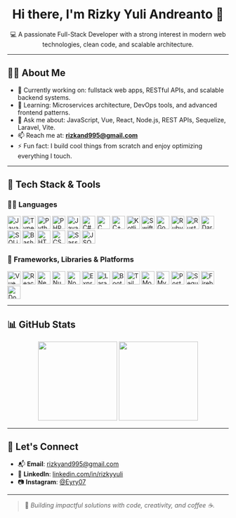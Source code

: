 <h1 align="center">Hi there, I'm Rizky Yuli Andreanto 👋</h1>
<p align="center">💻 A passionate Full-Stack Developer with a strong interest in modern web technologies, clean code, and scalable architecture.</p>

---

## 🧑‍💼 About Me
- 🔭 Currently working on: fullstack web apps, RESTful APIs, and scalable backend systems.
- 🌱 Learning: Microservices architecture, DevOps tools, and advanced frontend patterns.
- 💬 Ask me about: JavaScript, Vue, React, Node.js, REST APIs, Sequelize, Laravel, Vite.
- 📫 Reach me at: **rizkand995@gmail.com**
- ⚡ Fun fact: I build cool things from scratch and enjoy optimizing everything I touch.

---

## 🧰 Tech Stack & Tools

### 👨‍💻 Languages
<p align="left"> <img src="https://cdn.jsdelivr.net/gh/devicons/devicon/icons/javascript/javascript-original.svg" width="30" alt="JavaScript"/> <img src="https://cdn.jsdelivr.net/gh/devicons/devicon/icons/typescript/typescript-original.svg" width="30" alt="TypeScript"/> <img src="https://cdn.jsdelivr.net/gh/devicons/devicon/icons/python/python-original.svg" width="30" alt="Python"/> <img src="https://cdn.jsdelivr.net/gh/devicons/devicon/icons/php/php-original.svg" width="30" alt="PHP"/> <img src="https://cdn.jsdelivr.net/gh/devicons/devicon/icons/java/java-original.svg" width="30" alt="Java"/> <img src="https://cdn.jsdelivr.net/gh/devicons/devicon/icons/csharp/csharp-original.svg" width="30" alt="C#"/> <img src="https://cdn.jsdelivr.net/gh/devicons/devicon/icons/c/c-original.svg" width="30" alt="C"/> <img src="https://cdn.jsdelivr.net/gh/devicons/devicon/icons/cplusplus/cplusplus-original.svg" width="30" alt="C++"/> <img src="https://cdn.jsdelivr.net/gh/devicons/devicon/icons/kotlin/kotlin-original.svg" width="30" alt="Kotlin"/> <img src="https://cdn.jsdelivr.net/gh/devicons/devicon/icons/swift/swift-original.svg" width="30" alt="Swift"/> <img src="https://cdn.jsdelivr.net/gh/devicons/devicon/icons/go/go-original.svg" width="30" alt="Go"/> <img src="https://cdn.jsdelivr.net/gh/devicons/devicon/icons/ruby/ruby-original.svg" width="30" alt="Ruby"/> <img src="https://cdn.jsdelivr.net/gh/devicons/devicon/icons/rust/rust-plain.svg" width="30" alt="Rust"/> <img src="https://cdn.jsdelivr.net/gh/devicons/devicon/icons/dart/dart-original.svg" width="30" alt="Dart"/> <img src="https://cdn.jsdelivr.net/gh/devicons/devicon/icons/sqlite/sqlite-original.svg" width="30" alt="SQLite"/> <img src="https://cdn.jsdelivr.net/gh/devicons/devicon/icons/bash/bash-original.svg" width="30" alt="Bash"/> <img src="https://cdn.jsdelivr.net/gh/devicons/devicon/icons/html5/html5-original.svg" width="30" alt="HTML5"/> <img src="https://cdn.jsdelivr.net/gh/devicons/devicon/icons/css3/css3-original.svg" width="30" alt="CSS3"/> <img src="https://cdn.jsdelivr.net/gh/devicons/devicon/icons/sass/sass-original.svg" width="30" alt="Sass"/> <img src="https://cdn.jsdelivr.net/gh/devicons/devicon/icons/json/json-original.svg" width="30" alt="JSON"/> </p>

### 🧩 Frameworks, Libraries & Platforms
<p align="left">
  <img src="https://cdn.jsdelivr.net/gh/devicons/devicon/icons/vuejs/vuejs-original.svg" width="30" alt="Vue"/>
  <img src="https://cdn.jsdelivr.net/gh/devicons/devicon/icons/react/react-original.svg" width="30" alt="React"/>
  <img src="https://cdn.jsdelivr.net/gh/devicons/devicon/icons/nextjs/nextjs-original.svg" width="30" alt="Next.js"/>
  <img src="https://cdn.jsdelivr.net/gh/devicons/devicon/icons/nuxtjs/nuxtjs-original.svg" width="30" alt="Nuxt.js"/>
  <img src="https://cdn.jsdelivr.net/gh/devicons/devicon/icons/nodejs/nodejs-original.svg" width="30" alt="Node.js"/>
  <img src="https://cdn.jsdelivr.net/gh/devicons/devicon/icons/express/express-original.svg" width="30" alt="Express.js"/>
  <img src="https://cdn.jsdelivr.net/gh/devicons/devicon/icons/laravel/laravel-plain.svg" width="30" alt="Laravel"/>
  <img src="https://cdn.jsdelivr.net/gh/devicons/devicon/icons/bootstrap/bootstrap-original.svg" width="30" alt="Bootstrap"/>
  <img src="https://cdn.jsdelivr.net/gh/devicons/devicon/icons/tailwindcss/tailwindcss-plain.svg" width="30" alt="TailwindCSS"/>
  <img src="https://cdn.jsdelivr.net/gh/devicons/devicon/icons/mongodb/mongodb-original.svg" width="30" alt="MongoDB"/>
  <img src="https://cdn.jsdelivr.net/gh/devicons/devicon/icons/mysql/mysql-original.svg" width="30" alt="MySQL"/>
  <img src="https://cdn.jsdelivr.net/gh/devicons/devicon/icons/postgresql/postgresql-original.svg" width="30" alt="PostgreSQL"/>
  <img src="https://cdn.jsdelivr.net/gh/devicons/devicon/icons/sequelize/sequelize-original.svg" width="30" alt="Sequelize"/>
  <img src="https://cdn.jsdelivr.net/gh/devicons/devicon/icons/firebase/firebase-plain.svg" width="30" alt="Firebase"/>
  <img src="https://cdn.jsdelivr.net/gh/devicons/devicon/icons/docker/docker-original.svg" width="30" alt="Docker"/>
</p>

---

## 📊 GitHub Stats
<p align="center">
  <img src="https://github-readme-stats.vercel.app/api?username=RizkyYuliAndreanto&show_icons=true&theme=algolia&count_private=true" height="180"/>
  <img src="https://github-readme-stats.vercel.app/api/top-langs/?username=RizkyYuliAndreanto&layout=compact&theme=algolia" height="180"/>
</p>

---

## 🔗 Let's Connect

- 📬 **Email**: rizkyand995@gmail.com  
- 💼 **LinkedIn**: [linkedin.com/in/rizkyyuli](https://www.linkedin.com/in/rizky-yuli-andreanto/) 
- 📷 **Instagram**: [@Eyry07](https://instagram.com/eryry07) 

---

> 🚀 *Building impactful solutions with code, creativity, and coffee ☕.*




